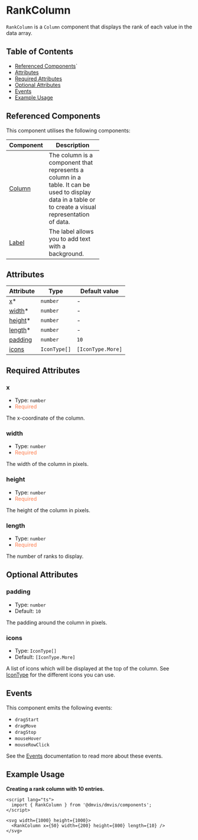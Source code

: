 # RankColumn

`RankColumn` is a `Column` component that displays the rank of each value in the data array.

## Table of Contents

- [Referenced Components](#referenced-components)`
- [Attributes](#attributes)
- [Required Attributes](#required-attributes)
- [Optional Attributes](#optional-attributes)
- [Events](#events)
- [Example Usage](#example-usage)

## Referenced Components

This component utilises the following components:

<table style="width: 50%">
  <thead>
    <tr>
      <th style="width: 20%;">Component</th>
      <th style="width: 80%;">Description</th>
    </tr>
  </thead>
  <tbody>
    <tr>
      <td><a href="#/components/Column.md">Column</a></td>
      <td>The column is a component that represents a column in a table. It can be used to display data in a table or to create a visual representation of data.</td>
    </tr>
    <tr>
      <td><a href="#/components/Label.md">Label</a></td>
      <td>The label allows you to add text with a background.</td>
    </tr>
  </tbody>
</table>

## Attributes

<table style="width: 75%">
  <thead>
    <tr>
      <th>Attribute</th>
      <th>Type</th>
      <th>Default value</th>
    </tr>
  </thead>
  <tbody>
    <tr>
      <td><a href="#/columns/RankColumn?id=x">x</a>*</td>
      <td><code>number</code></td>
      <td>-</td>
    </tr>
    <tr>
      <td><a href="#/columns/RankColumn?id=width">width</a>*</td>
      <td><code>number</code></td>
      <td>-</td>
    </tr>
    <tr>
      <td><a href="#/columns/RankColumn?id=height">height</a>*</td>
      <td><code>number</code></td>
      <td>-</td>
    </tr>
    <tr>
      <td><a href="#/columns/RankColumn?id=length">length</a>*</td>
      <td><code>number</code></td>
      <td>-</td>
    </tr>
    <tr>
      <td><a href="#/columns/RankColumn?id=padding">padding</a></td>
      <td><code>number</code></td>
      <td><code>10</code></td>
    </tr>
    <tr>
      <td><a href="#/columns/RankColumn?id=icons">icons</a></td>
      <td><code>IconType[]</code></td>
      <td><code>[IconType.More]</code></td>
    </tr>
  </tbody>
</table>

## Required Attributes

### x

- Type: `number`
- <span style="color: coral;">Required</span>

The x-coordinate of the column.

### width

- Type: `number`
- <span style="color: coral;">Required</span>

The width of the column in pixels.

### height

- Type: `number`
- <span style="color: coral;">Required</span>

The height of the column in pixels.

### length

- Type: `number`
- <span style="color: coral;">Required</span>

The number of ranks to display.

## Optional Attributes

### padding

- Type: `number`
- Default: `10`

The padding around the column in pixels.

### icons

- Type: `IconType[]`
- Default: `[IconType.More]`

A list of icons which will be displayed at the top of the column. See [IconType](../components/Icons.md) for the different icons you can use.

## Events

This component emits the following events:

- `dragStart`
- `dragMove`
- `dragStop`
- `mouseHover`
- `mouseRowClick`

See the [Events](../utils/Events.md) documentation to read more about these events.

## Example Usage

<b> Creating a rank column with 10 entries.</b>

```svelte
<script lang="ts">
  import { RankColumn } from '@dmvis/dmvis/components';
</script>

<svg width={1000} height={1000}>
  <RankColumn x={50} width={200} height={800} length={10} />
</svg>
```
